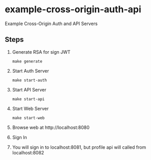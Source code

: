 # example-cross-origin-auth-api

Example Cross-Origin Auth and API Servers

## Steps

1. Generate RSA for sign JWT

	`make generate`
	
1. Start Auth Server

	`make start-auth`
	
1. Start API Server

	`make start-api`
	
1. Start Web Server

	`make start-web`

1. Browse web at http://localhost:8080

1. Sign In

1. You will sign in to localhost:8081, but profile api will called from localhost:8082
